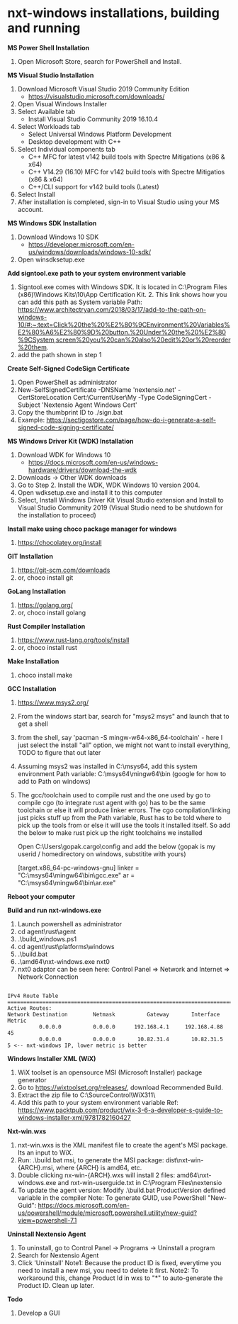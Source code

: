 # nxt-windows installations, building and running

<b>MS Power Shell Installation</b>
1. Open Microsoft Store, search for PowerShell and Install.

<b>MS Visual Studio Installation</b>
1. Download Microsoft Visual Studio 2019 Community Edition
   * https://visualstudio.microsoft.com/downloads/
2. Open Visual Windows Installer
3. Select Available tab
   * Install Visual Studio Community 2019 16.10.4
5. Select Workloads tab
   * Select Universal Windows Platform Development
   * Desktop development with C++
7. Select Individual components tab
   * C++ MFC for latest v142 build tools with Spectre Mitigations (x86 & x64)
   * C++ V14.29 (16.10) MFC for v142 build tools with Spectre Mitigatios (x86 & x64)
   * C++/CLI support for v142 build tools (Latest)
9. Select Install
10. After installation is completed, sign-in to Visual Studio using your MS account.

<b>MS Windows SDK Installation</b>
1. Download Windows 10 SDK
   * https://developer.microsoft.com/en-us/windows/downloads/windows-10-sdk/
2. Open winsdksetup.exe

<b>Add signtool.exe path to your system environment variable</b> 
1. Signtool.exe comes with Windows SDK. It is located in C:\Program Files (x86)\Windows Kits\10\App Certification Kit. 2. This link shows how you can add this path as System variable Path: https://www.architectryan.com/2018/03/17/add-to-the-path-on-windows-10/#:~:text=Click%20the%20%E2%80%9CEnvironment%20Variables%E2%80%A6%E2%80%9D%20button.%20Under%20the%20%E2%80%9CSystem,screen%20you%20can%20also%20edit%20or%20reorder%20them.
3. add the path shown in step 1

<b>Create Self-Signed CodeSign Certificate</b>
1. Open PowerShell as administrator
2. New-SelfSignedCertificate -DNSName 'nextensio.net' -CertStoreLocation Cert:\CurrentUser\My -Type CodeSigningCert -Subject 'Nextensio Agent Windows Cert'
3. Copy the thumbprint ID to ./sign.bat
4. Example: https://sectigostore.com/page/how-do-i-generate-a-self-signed-code-signing-certificate/

<b>MS Windows Driver Kit (WDK) Installation</b>
1. Download WDK for Windows 10
   * https://docs.microsoft.com/en-us/windows-hardware/drivers/download-the-wdk
2. Downloads -> Other WDK downloads
3. Go to Step 2. Install the WDK, WDK Windows 10 version 2004.
4. Open wdksetup.exe and install it to this computer
5. Select, Install Windows Driver Kit Visual Studio extension and Install to Visual Studio Community 2019 (Visual Studio need to be shutdown for the installation to proceed)

<b> Install make using choco package manager for windows</b>
1. https://chocolatey.org/install

<b>GIT Installation</b>
1. https://git-scm.com/downloads
2. or, choco install git

<b>GoLang Installation</b>
1. https://golang.org/
2. or, choco install golang 

<b>Rust Compiler Installation</b>
1. https://www.rust-lang.org/tools/install
2. or, choco install rust

<b>Make Installation</b>
1. choco install make

<b>GCC Installation</b>
1. https://www.msys2.org/
2. From the windows start bar, search for "msys2 msys" and launch that to get a shell
3. from the shell, say 'pacman -S mingw-w64-x86_64-toolchain' - here I just select the install "all" option,
    we might  not want to install everything, TODO to figure that out later 
4. Assuming msys2 was installed in C:\msys64, add this system environment Path variable: C:\msys64\mingw64\bin
   (google for how to add to Path on windows)
5. The gcc/toolchain used to compile rust and the one used by go to compile cgo (to integrate rust agent with go)
   has to be the same toolchain or else it will produce linker errors. The cgo compilation/linking just picks stuff
   up from the Path variable, Rust has to be told where to pick up the tools from or else it will use the tools it
   installed itself. So add the below to make rust pick up the right toolchains we installed

   Open C:\Users\gopak\.cargo\config and add the below (gopak is my userid / homedirectory on windows, substitite with yours)

   [target.x86_64-pc-windows-gnu]
   linker = "C:\\msys64\\mingw64\\bin\\gcc.exe"
   ar = "C:\\msys64\\mingw64\\bin\\ar.exe"


<b>Reboot your computer</b>

<b>Build and run nxt-windows.exe</b>
1. Launch powershell as administrator
2. cd agent\rust\agent
3. .\build_windows.ps1
4. cd agent\rust\platforms\windows
5. .\build.bat
6. .\amd64\nxt-windows.exe nxt0
7. nxt0 adaptor can be seen here: Control Panel => Network and Internet => Network Connection

```$ route print

IPv4 Route Table
===========================================================================
Active Routes:
Network Destination        Netmask          Gateway       Interface  Metric
          0.0.0.0          0.0.0.0      192.168.4.1     192.168.4.88     45
          0.0.0.0          0.0.0.0       10.82.31.4       10.82.31.5      5 <-- nxt-windows IP, lower metric is better
```
<b> Windows Installer XML (WiX) </b>
1. WiX toolset is an opensource MSI (Microsoft Installer) package generator
2. Go to https://wixtoolset.org/releases/, download Recommended Build. 
3. Extract the zip file to C:\SourceControl\WiX311\
4. Add this path to your system environment variable
Ref: https://www.packtpub.com/product/wix-3-6-a-developer-s-guide-to-windows-installer-xml/9781782160427

<b> Nxt-win.wxs </b>
1. nxt-win.wxs is the XML manifest file to create the agent's MSI package. Its an input to WiX. 
2. Run: .\build.bat msi, to generate the MSI package: dist\nxt-win-{ARCH}.msi, where {ARCH} is amd64, etc.
3. Double clicking nx-win-{ARCH}.wxs will install 2 files: amd64\nxt-windows.exe and nxt-win-userguide.txt in C:\Program Files\nextensio
4. To update the agent version: Modify .\build.bat ProductVersion defined variable in the compiler
Note: To generate GUID, use PowerShell "New-Guid": https://docs.microsoft.com/en-us/powershell/module/microsoft.powershell.utility/new-guid?view=powershell-7.1

<b> Uninstall Nextensio Agent </b>
1. To uninstall, go to Control Panel -> Programs -> Uninstall a program
2. Search for Nextensio Agent
3. Click 'Uninstall'
Note1: Because the product ID is fixed, everytime you need to install a new msi, you need to delete it first.
Note2: To workaround this, change Product Id in wxs to "*" to auto-generate the Product ID. Clean up later.

<b> Todo </b>
1. Develop a GUI

